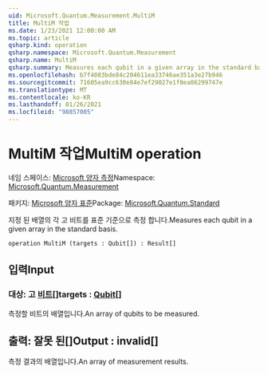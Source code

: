 ```yaml
---
uid: Microsoft.Quantum.Measurement.MultiM
title: MultiM 작업
ms.date: 1/23/2021 12:00:00 AM
ms.topic: article
qsharp.kind: operation
qsharp.namespace: Microsoft.Quantum.Measurement
qsharp.name: MultiM
qsharp.summary: Measures each qubit in a given array in the standard basis.
ms.openlocfilehash: b7f4083bde84c204611ea33746ae351a3e27b946
ms.sourcegitcommit: 71605ea9cc630e84e7ef29027e1f0ea06299747e
ms.translationtype: MT
ms.contentlocale: ko-KR
ms.lasthandoff: 01/26/2021
ms.locfileid: "98857005"
---
```

# <a name="multim-operation"></a><span data-ttu-id="d9442-102">MultiM 작업</span><span class="sxs-lookup"><span data-stu-id="d9442-102">MultiM operation</span></span>

<span data-ttu-id="d9442-103">네임 스페이스: [Microsoft 양자 측정](xref:Microsoft.Quantum.Measurement)</span><span class="sxs-lookup"><span data-stu-id="d9442-103">Namespace: [Microsoft.Quantum.Measurement](xref:Microsoft.Quantum.Measurement)</span></span>

<span data-ttu-id="d9442-104">패키지: [Microsoft 양자 표준](https://nuget.org/packages/Microsoft.Quantum.Standard)</span><span class="sxs-lookup"><span data-stu-id="d9442-104">Package: [Microsoft.Quantum.Standard](https://nuget.org/packages/Microsoft.Quantum.Standard)</span></span>


<span data-ttu-id="d9442-105">지정 된 배열의 각 고 비트를 표준 기준으로 측정 합니다.</span><span class="sxs-lookup"><span data-stu-id="d9442-105">Measures each qubit in a given array in the standard basis.</span></span>

```qsharp
operation MultiM (targets : Qubit[]) : Result[]
```


## <a name="input"></a><span data-ttu-id="d9442-106">입력</span><span class="sxs-lookup"><span data-stu-id="d9442-106">Input</span></span>

### <a name="targets--qubit"></a><span data-ttu-id="d9442-107">대상: 고 [비트](xref:microsoft.quantum.lang-ref.qubit)[]</span><span class="sxs-lookup"><span data-stu-id="d9442-107">targets : [Qubit](xref:microsoft.quantum.lang-ref.qubit)[]</span></span>

<span data-ttu-id="d9442-108">측정할 비트의 배열입니다.</span><span class="sxs-lookup"><span data-stu-id="d9442-108">An array of qubits to be measured.</span></span>



## <a name="output--__invalidresult__"></a><span data-ttu-id="d9442-109">출력: __잘못 <Result> 된__[]</span><span class="sxs-lookup"><span data-stu-id="d9442-109">Output : __invalid<Result>__[]</span></span>

<span data-ttu-id="d9442-110">측정 결과의 배열입니다.</span><span class="sxs-lookup"><span data-stu-id="d9442-110">An array of measurement results.</span></span>